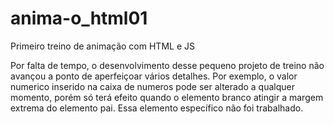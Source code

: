 # anima-o_html01
Primeiro treino de animação com HTML e JS

Por falta de tempo, o desenvolvimento desse pequeno projeto de treino não avançou a ponto de aperfeiçoar vários detalhes.
Por exemplo, o valor numerico inserido na caixa de numeros pode ser alterado a qualquer momento, porém só terá efeito quando o elemento branco
atingir a margem extrema do elemento pai. Essa elemento específico não foi trabalhado.
